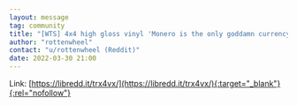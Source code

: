 ```yaml
---
layout: message
tag: community
title: "[WTS] 4x4 high gloss vinyl 'Monero is the only goddamn currency that's used!' McAfee stickers"
author: "rottenwheel"	
contact: "u/rottenwheel (Reddit)"
date: 2022-03-30 21:00
---
```


Link: [https://libredd.it/trx4vx/](https://libredd.it/trx4vx/){:target="_blank"}{:rel="nofollow"}
